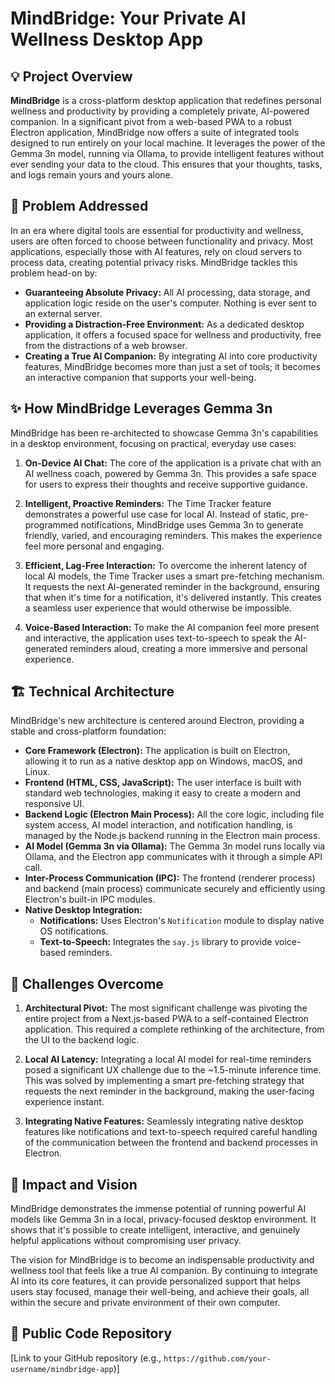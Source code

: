 # MindBridge: Your Private AI Wellness Desktop App

## 💡 Project Overview

**MindBridge** is a cross-platform desktop application that redefines personal wellness and productivity by providing a completely private, AI-powered companion. In a significant pivot from a web-based PWA to a robust Electron application, MindBridge now offers a suite of integrated tools designed to run entirely on your local machine. It leverages the power of the Gemma 3n model, running via Ollama, to provide intelligent features without ever sending your data to the cloud. This ensures that your thoughts, tasks, and logs remain yours and yours alone.

## 🎯 Problem Addressed

In an era where digital tools are essential for productivity and wellness, users are often forced to choose between functionality and privacy. Most applications, especially those with AI features, rely on cloud servers to process data, creating potential privacy risks. MindBridge tackles this problem head-on by:

*   **Guaranteeing Absolute Privacy:** All AI processing, data storage, and application logic reside on the user's computer. Nothing is ever sent to an external server.
*   **Providing a Distraction-Free Environment:** As a dedicated desktop application, it offers a focused space for wellness and productivity, free from the distractions of a web browser.
*   **Creating a True AI Companion:** By integrating AI into core productivity features, MindBridge becomes more than just a set of tools; it becomes an interactive companion that supports your well-being.

## ✨ How MindBridge Leverages Gemma 3n

MindBridge has been re-architected to showcase Gemma 3n's capabilities in a desktop environment, focusing on practical, everyday use cases:

1.  **On-Device AI Chat:** The core of the application is a private chat with an AI wellness coach, powered by Gemma 3n. This provides a safe space for users to express their thoughts and receive supportive guidance.

2.  **Intelligent, Proactive Reminders:** The Time Tracker feature demonstrates a powerful use case for local AI. Instead of static, pre-programmed notifications, MindBridge uses Gemma 3n to generate friendly, varied, and encouraging reminders. This makes the experience feel more personal and engaging.

3.  **Efficient, Lag-Free Interaction:** To overcome the inherent latency of local AI models, the Time Tracker uses a smart pre-fetching mechanism. It requests the next AI-generated reminder in the background, ensuring that when it's time for a notification, it's delivered instantly. This creates a seamless user experience that would otherwise be impossible.

4.  **Voice-Based Interaction:** To make the AI companion feel more present and interactive, the application uses text-to-speech to speak the AI-generated reminders aloud, creating a more immersive and personal experience.

## 🏗️ Technical Architecture

MindBridge's new architecture is centered around Electron, providing a stable and cross-platform foundation:

-   **Core Framework (Electron):** The application is built on Electron, allowing it to run as a native desktop app on Windows, macOS, and Linux.
-   **Frontend (HTML, CSS, JavaScript):** The user interface is built with standard web technologies, making it easy to create a modern and responsive UI.
-   **Backend Logic (Electron Main Process):** All the core logic, including file system access, AI model interaction, and notification handling, is managed by the Node.js backend running in the Electron main process.
-   **AI Model (Gemma 3n via Ollama):** The Gemma 3n model runs locally via Ollama, and the Electron app communicates with it through a simple API call.
-   **Inter-Process Communication (IPC):** The frontend (renderer process) and backend (main process) communicate securely and efficiently using Electron's built-in IPC modules.
-   **Native Desktop Integration:**
    -   **Notifications:** Uses Electron's `Notification` module to display native OS notifications.
    -   **Text-to-Speech:** Integrates the `say.js` library to provide voice-based reminders.

## 🚧 Challenges Overcome

1.  **Architectural Pivot:** The most significant challenge was pivoting the entire project from a Next.js-based PWA to a self-contained Electron application. This required a complete rethinking of the architecture, from the UI to the backend logic.

2.  **Local AI Latency:** Integrating a local AI model for real-time reminders posed a significant UX challenge due to the ~1.5-minute inference time. This was solved by implementing a smart pre-fetching strategy that requests the next reminder in the background, making the user-facing experience instant.

3.  **Integrating Native Features:** Seamlessly integrating native desktop features like notifications and text-to-speech required careful handling of the communication between the frontend and backend processes in Electron.

## 🌟 Impact and Vision

MindBridge demonstrates the immense potential of running powerful AI models like Gemma 3n in a local, privacy-focused desktop environment. It shows that it's possible to create intelligent, interactive, and genuinely helpful applications without compromising user privacy.

The vision for MindBridge is to become an indispensable productivity and wellness tool that feels like a true AI companion. By continuing to integrate AI into its core features, it can provide personalized support that helps users stay focused, manage their well-being, and achieve their goals, all within the secure and private environment of their own computer.

## 🔗 Public Code Repository

[Link to your GitHub repository (e.g., `https://github.com/your-username/mindbridge-app`)]
